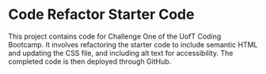 # Code Refactor Starter Code
This project contains code for Challenge One of the UofT Coding Bootcamp. It involves refactoring the starter code to include semantic HTML and updating the CSS file, and including alt text for accessibility. The completed code is then deployed through GitHub.

